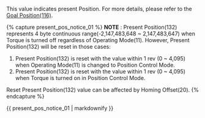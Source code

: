 This value indicates present Position. For more details, please refer to the [Goal Position(116)](#goal-position).

{% capture present_pos_notice_01 %}
**NOTE** : Present Position(132) represents 4 byte continuous range(-2,147,483,648 ~ 2,147,483,647) when Torque is turned off regardless of Operating Mode(11). However, Present Position(132) will be reset in those cases:
1. Present Position(132) is reset with the value within 1 rev (0 ~ 4,095) when Operating Mode(11) is changed to Position Control Mode.
2. Present Position(132) is reset with the value within 1 rev (0 ~ 4,095) when Torque is turned on in Position Control Mode.

Reset Present Position(132) value can be affected by Homing Offset(20).
{% endcapture %}

<div class="notice">
  {{ present_pos_notice_01 | markdownify }}
</div>
